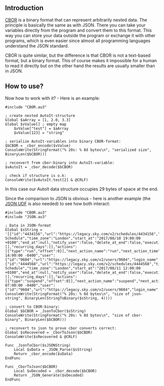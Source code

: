 ## Introduction

[CBOR](https://cbor.io/) is a binary format that can represent arbitrarily nested data.
The principle is basically the same as with JSON.
There you can take your variables directly from the program and convert them to this format.
This way you can store your data outside the program or exchange it with other programs, which is even easier since almost all programming languages understand the JSON standard.

CBOR is quite similar, but the difference is that CBOR is not a text-based format, but a binary format.
This of course makes it impossible for a human to read it directly but on the other hand the results are usually smaller than in JSON.

## How to use?
Now how to work with it? - Here is an example:
```AutoIt
#include "CBOR.au3"

; create nested AutoIt-structure
Global $aArray = [1, 2.0, 3.3]
Global $vValue[] ; empty map
    $vValue["test"] = $aArray
    $vValue[123] = "string"

; serialize AutoIt-variables into binary CBOR-format:
$bCBOR = _cbor_encode($vValue)
ConsoleWrite(StringFormat("% 20s: % 8d bytes\n", "serialized size", BinaryLen($bCBOR)))

; reconvert from cbor-binary into AutoIt-variable:
$vAutoIt = _cbor_decode($bCBOR)

; check if structure is o.k:
ConsoleWrite($vAutoIt.test[2] & @CRLF)
```

In this case our AutoIt data structure occupies 29 bytes of space at the end.

Since the comparison to JSON is obvious - here is another example (the [JSON UDF](https://github.com/Sylvan86/autoit-json-udf) is also needed) to see how both interact:

```AutoIt
#include "CBOR.au3"
#include "JSON.au3"

; Data in JSON-format
Global $sString = '[{"id":"4434156","url":"https://legacy.sky.com/v2/schedules/4434156","title":"468_CORE_1_R.4 Schedule","time_zone":"London","start_at":"2017/08/10 19:00:00 +0100","end_at":null,"notify_user":false,"delete_at_end":false,"executions":[],"recurring_days":[],"actions":[{"type":"run","offset":0}],"next_action_name":"run","next_action_time":"2017/08/10 14:00:00 -0400","user":{"id":"9604","url":"https://legacy.sky.com/v2/users/9604","login_name":"robin@ltree.com","first_name":"Robin","last_name":"John","email":"robin@ltree.com","role":"admin","deleted":false},"region":"EMEA","can_edit":true,"vm_ids":null,"configuration_id":"19019196","configuration_url":"https://legacy.sky.com/v2/configurations/19019196","configuration_name":"468_CORE_1_R.4"},{"id":"4444568","url":"https://legacy.sky.com/v2/schedules/4444568","title":"468_CORE_1_R.4 Schedule","time_zone":"London","start_at":"2017/08/11 12:00:00 +0100","end_at":null,"notify_user":false,"delete_at_end":false,"executions":[],"recurring_days":[],"actions":[{"type":"suspend","offset":0}],"next_action_name":"suspend","next_action_time":"2017/08/11 07:00:00 -0400","user":{"id":"9604","url":"https://legacy.sky.com/v2/users/9604","login_name":"robin@ltree.com","first_name":"Robin","last_name":"John","email":"robin@ltree.com","role":"admin","deleted":false},"region":"EMEA","can_edit":true,"vm_ids":null,"configuration_id":"19019196","configuration_url":"https://legacy.sky.com/v2/configurations/19019196","configuration_name":"468_CORE_1_R.4"}]'
ConsoleWrite(StringFormat("% 20s: % 8d bytes\n", "size of json-string", BinaryLen(StringToBinary($sString, 4))))

; convert to CBOR-binary:
Global $bCBOR = _JsonToCbor($sString)
ConsoleWrite(StringFormat("% 20s: % 8d bytes\n", "size of cbor-binary", BinaryLen($bCBOR)))

; reconvert to json to prove cbor converts correct:
Global $sRecovered = _CborToJson($bCBOR)
ConsoleWrite($sRecovered & @CRLF)

Func _JsonToCbor($sJSONString)
    Local $vData = _JSON_Parse($sString)
    Return _cbor_encode($vData)
EndFunc

Func _CborToJson($bCBOR)
    Local $vDecoded = _cbor_decode($bCBOR)
    Return _JSON_Generate($vDecoded)
EndFunc
```